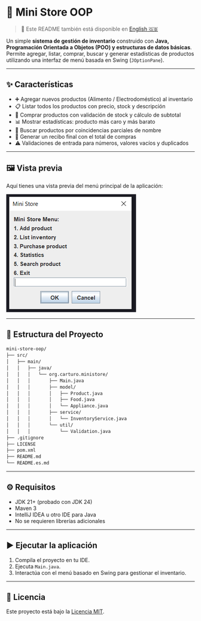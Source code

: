 # 🛒 Mini Store OOP

> 📄 Este README también está disponible en [English 🇬🇧](README.md)

Un simple **sistema de gestión de inventario** construido con **Java, Programación Orientada a Objetos (POO) y estructuras de datos básicas**.  
Permite agregar, listar, comprar, buscar y generar estadísticas de productos utilizando una interfaz de menú basada en Swing (`JOptionPane`).

---

## ✨ Características

- ➕ Agregar nuevos productos (Alimento / Electrodoméstico) al inventario
- 📋 Listar todos los productos con precio, stock y descripción
- 🛒 Comprar productos con validación de stock y cálculo de subtotal
- 📊 Mostrar estadísticas: producto más caro y más barato
- 🔎 Buscar productos por coincidencias parciales de nombre
- 🧾 Generar un recibo final con el total de compras
- ⚠️ Validaciones de entrada para números, valores vacíos y duplicados

---

## 🖼️ Vista previa

Aquí tienes una vista previa del menú principal de la aplicación:

![Vista previa del menú](assets/menu-preview.png)

---

## 📂 Estructura del Proyecto

```bash
mini-store-oop/
├── src/
│   ├── main/
│   │   ├── java/
│   │   │   └── org.carturo.ministore/
│   │   │       ├── Main.java
│   │   │       ├── model/
│   │   │       │   ├── Product.java
│   │   │       │   ├── Food.java
│   │   │       │   └── Appliance.java
│   │   │       ├── service/
│   │   │       │   └── InventoryService.java
│   │   │       └── util/
│   │   │           └── Validation.java
├── .gitignore
├── LICENSE
├── pom.xml
├── README.md
└── README.es.md
```

---

## ⚙️ Requisitos

- JDK 21+ (probado con JDK 24)
- Maven 3
- IntelliJ IDEA u otro IDE para Java
- No se requieren librerías adicionales

---

## ▶️ Ejecutar la aplicación

1. Compila el proyecto en tu IDE.
2. Ejecuta `Main.java`.
3. Interactúa con el menú basado en Swing para gestionar el inventario.

---

## 📜 Licencia

Este proyecto está bajo la [Licencia MIT](LICENSE).